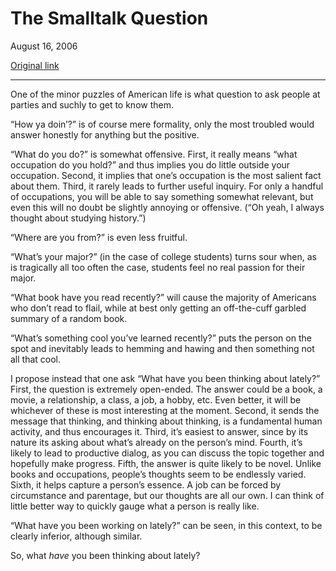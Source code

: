 The Smalltalk Question
======================

August 16, 2006

[Original link](http://www.aaronsw.com/weblog/smalltalkq)

* * * * *

One of the minor puzzles of American life is what question to ask people
at parties and suchly to get to know them.

“How ya doin’?” is of course mere formality, only the most troubled
would answer honestly for anything but the positive.

“What do you do?” is somewhat offensive. First, it really means “what
occupation do you hold?” and thus implies you do little outside your
occupation. Second, it implies that one’s occupation is the most salient
fact about them. Third, it rarely leads to further useful inquiry. For
only a handful of occupations, you will be able to say something
somewhat relevant, but even this will no doubt be slightly annoying or
offensive. (“Oh yeah, I always thought about studying history.”)

“Where are you from?” is even less fruitful.

“What’s your major?” (in the case of college students) turns sour when,
as is tragically all too often the case, students feel no real passion
for their major.

“What book have you read recently?” will cause the majority of Americans
who don’t read to flail, while at best only getting an off-the-cuff
garbled summary of a random book.

“What’s something cool you’ve learned recently?” puts the person on the
spot and inevitably leads to hemming and hawing and then something not
all that cool.

I propose instead that one ask “What have you been thinking about
lately?” First, the question is extremely open-ended. The answer could
be a book, a movie, a relationship, a class, a job, a hobby, etc. Even
better, it will be whichever of these is most interesting at the moment.
Second, it sends the message that thinking, and thinking about thinking,
is a fundamental human activity, and thus encourages it. Third, it’s
easiest to answer, since by its nature its asking about what’s already
on the person’s mind. Fourth, it’s likely to lead to productive dialog,
as you can discuss the topic together and hopefully make progress.
Fifth, the answer is quite likely to be novel. Unlike books and
occupations, people’s thoughts seem to be endlessly varied. Sixth, it
helps capture a person’s essence. A job can be forced by circumstance
and parentage, but our thoughts are all our own. I can think of little
better way to quickly gauge what a person is really like.

“What have you been working on lately?” can be seen, in this context, to
be clearly inferior, although similar.

So, what *have* you been thinking about lately?
